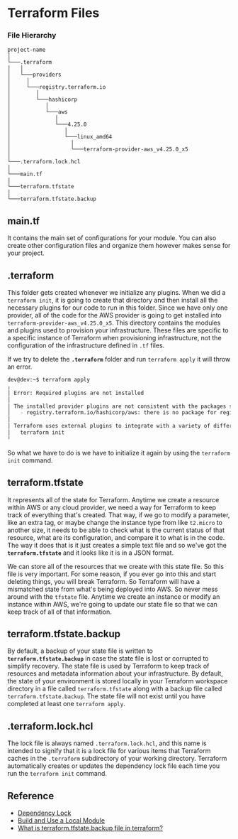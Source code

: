 # Terraform Files

### File Hierarchy
```
project-name
│
└───.terraform
│   │
│   └───providers
│     │
│     └───registry.terraform.io
│        │
│        └───hashicorp
│           │
│           └───aws
│              │
│              └───4.25.0
│                 │
│                 └───linux_amd64
│                   │
│                   └───terraform-provider-aws_v4.25.0_x5
│   
└───.terraform.lock.hcl
│   
└───main.tf
|
└───terraform.tfstate
│   
└───terraform.tfstate.backup
```

## main.tf
It contains the main set of configurations for your module. You can also create other configuration files and organize them however makes sense for your project.

## .terraform
This folder gets created whenever we initialize any plugins. When we did a `terraform init`, it is going to create that directory and then install all the necessary plugins for our code to run in this folder. Since we have only one provider, all of the code for the AWS provider is going to get installed into `terraform-provider-aws_v4.25.0_x5`. This directory contains the modules and plugins used to provision your infrastructure. These files are specific to a specific instance of Terraform when provisioning infrastructure, not the configuration of the infrastructure defined in `.tf` files.

If we try to delete the **`.terraform`** folder and run `terraform apply` it will throw an error.
```bash
dev@dev:~$ terraform apply
╷
│ Error: Required plugins are not installed
│ 
│ The installed provider plugins are not consistent with the packages selected in the dependency lock file:
│   - registry.terraform.io/hashicorp/aws: there is no package for registry.terraform.io/hashicorp/aws 4.25.0 cached in .terraform/providers
│ 
│ Terraform uses external plugins to integrate with a variety of different infrastructure services. To download the plugins required for this configuration, run:
│   terraform init
╵
```

So what we have to do is we have to initialize it again by using the `terraform init` command.

## terraform.tfstate
It represents all of the state for Terraform. Anytime we create a resource within AWS or any cloud provider, we need a way for Terraform to keep track of everything that's created. That way, if we go to modify a parameter, like an extra tag, or maybe change the instance type from like `t2.micro` to another size, it needs to be able to check what is the current status of that resource, what are its configuration, and compare it to what is in the code. The way it does that is it just creates a simple text file and so we've got the **`terraform.tfstate`** and it looks like it is in a JSON format.

We can store all of the resources that we create with this state file. So this file is very important. For some reason, if you ever go into this and start deleting things, you will break Terraform. So Terraform will have a mismatched state from what's being deployed into AWS. So never mess around with the `tfstate` file. Anytime we create an instance or modify an instance within AWS, we're going to update our state file so that we can keep track of all of that information.

## terraform.tfstate.backup
By default, a backup of your state file is written to **`terraform.tfstate.backup`** in case the state file is lost or corrupted to simplify recovery. The state file is used by Terraform to keep track of resources and metadata information about your infrastructure. By default, the state of your environment is stored locally in your Terraform workspace directory in a file called `terraform.tfstate` along with a backup file called `terraform.tfstate.backup`. The state file will not exist until you have completed at least one `terraform apply`.

## .terraform.lock.hcl
The lock file is always named `.terraform.lock.hcl`, and this name is intended to signify that it is a lock file for various items that Terraform caches in the `.terraform` subdirectory of your working directory. Terraform automatically creates or updates the dependency lock file each time you run the `terraform init` command.


## Reference
* [Dependency Lock](https://www.terraform.io/language/files/dependency-lock#lock-file-location)
* [Build and Use a Local Module](https://learn.hashicorp.com/tutorials/terraform/module-create)
* [What is terraform.tfstate.backup file in terraform?](https://www.devopsschool.com/blog/what-is-terraform-tfstate-backup-file-in-terraform/)